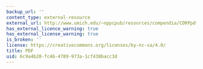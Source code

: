 ```yaml
---
backup_url: ''
content_type: external-resource
external_url: http://www.umich.edu/~nppcpub/resources/compendia/CORPpdfs/CORPlca.pdf
has_external_licence_warning: true
has_external_license_warning: true
is_broken: ''
license: https://creativecommons.org/licenses/by-nc-sa/4.0/
title: PDF
uid: 6c9a4b20-fc46-4789-973a-1cf438bacc3d
---
```

